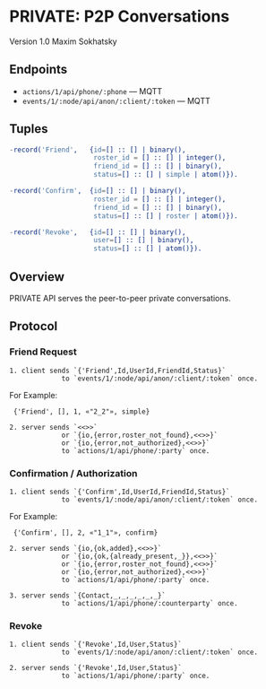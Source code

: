 PRIVATE: P2P Conversations
==========================

Version 1.0 Maxim Sokhatsky

Endpoints
---------

* `actions/1/api/phone/:phone` — MQTT
* `events/1/:node/api/anon/:client/:token` — MQTT

Tuples
------

```erlang
-record('Friend',   {id=[] :: [] | binary(),
                     roster_id = [] :: [] | integer(),
                     friend_id = [] :: [] | binary(),
                     status=[] :: [] | simple | atom()}).
```

```erlang
-record('Confirm',  {id=[] :: [] | binary(),
                     roster_id = [] :: [] | integer(),
                     friend_id = [] :: [] | binary(),
                     status=[] :: [] | roster | atom()}).
```

```erlang
-record('Revoke',   {id=[] :: [] | binary(),
                     user=[] :: [] | binary(),
                     status=[] :: [] | atom()}).
```

Overview
--------

PRIVATE API serves the peer-to-peer private conversations.

Protocol
--------

### Friend Request

```
1. client sends `{'Friend',Id,UserId,FriendId,Status}`
             to `events/1/:node/api/anon/:client/:token` once.
```

For Example:
```
 {'Friend', [], 1, «"2_2"», simple}
```

```
2. server sends `<<>>`
             or `{io,{error,roster_not_found},<<>>}`
             or `{io,{error,not_authorized},<<>>}`
             to `actions/1/api/phone/:party` once.
```

### Confirmation / Authorization

```
1. client sends `{'Confirm',Id,UserId,FriendId,Status}`
             to `events/1/:node/api/anon/:client/:token` once.
```

For Example:
```
 {'Confirm', [], 2, «"1_1"», confirm}
```

```
2. server sends `{io,{ok,added},<<>>}`
             or `{io,{ok,{already_present,_}},<<>>}`
             or `{io,{error,roster_not_found},<<>>}`
             or `{io,{error,not_authorized},<<>>}`
             to `actions/1/api/phone/:party` once.
```

```
3. server sends `{Contact,_,_,_,_,_,_}`
             to `actions/1/api/phone/:counterparty` once.
```

### Revoke

```
1. client sends `{'Revoke',Id,User,Status}`
             to `events/1/:node/api/anon/:client/:token` once.
```

```
2. server sends `{'Revoke',Id,User,Status}`
             to `actions/1/api/phone/:party` once.
```